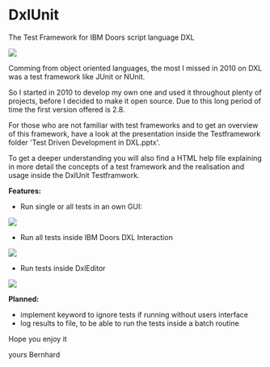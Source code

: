 # DxlUnit
The Test Framework for IBM Doors script language DXL

![](https://github.com/bbold/DxlUnit/blob/master/TestFramework/doc/doxygen/images/DxlUnitGuiResults.jpg)

Comming from object oriented languages, the most I missed in 2010 on DXL was a test framework like JUnit or NUnit.

So I started in 2010 to develop my own one and used it throughout plenty of projects, before I decided to make it open source. Due to this long period of time the first version offered is 2.8.

For those who are not familiar with test frameworks and to get an overview of this framework, have a look at the presentation inside the Testframework folder 'Test Driven Development in DXL.pptx'.

To get a deeper understanding you will also find a HTML help file explaining in more detail the concepts of a test framework and the realisation and usage inside the DxlUnit Testframwork.

**Features:**
- Run single or all tests in an own GUI:
 
![](https://github.com/bbold/DxlUnit/blob/master/TestFramework/doc/doxygen/images/DxlUnitGuiResultSingle.jpg)

- Run all tests inside IBM Doors DXL Interaction
 
![](https://github.com/bbold/DxlUnit/blob/master/TestFramework/doc/doxygen/images/DxlInteraction.jpg)

- Run tests inside DxlEditor
 
![](https://github.com/bbold/DxlUnit/blob/master/TestFramework/doc/doxygen/images/DXLEditorConsole.jpg)

**Planned:**
- implement keyword to ignore tests if running without users interface
- log results to file, to be able to run the tests inside a batch routine

Hope you enjoy it

yours Bernhard
